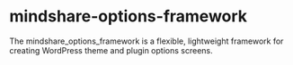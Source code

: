 mindshare-options-framework
===========================

The mindshare_options_framework is a flexible, lightweight framework for creating WordPress theme and plugin options screens.
